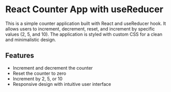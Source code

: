 # React Counter App with useReducer

This is a simple counter application built with React and useReducer hook. It allows users to increment, decrement, reset, and increment by specific values (2, 5, and 10). The application is styled with custom CSS for a clean and minimalistic design.

## Features

- Increment and decrement the counter
- Reset the counter to zero
- Increment by 2, 5, or 10
- Responsive design with intuitive user interface
